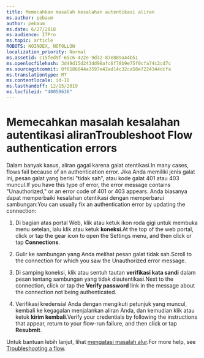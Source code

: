 ```yaml
---
title: Memecahkan masalah kesalahan autentikasi aliran
ms.author: pebaum
author: pebaum
ms.date: 6/27/2018
ms.audience: ITPro
ms.topic: article
ROBOTS: NOINDEX, NOFOLLOW
localization_priority: Normal
ms.assetid: c15fed9f-65c6-422e-9d32-87e889a44b51
ms.openlocfilehash: 3d49d15d243dd98afc6f78b9e75f0cfa74c2cd7c
ms.sourcegitcommit: 0f0186044a3597e42ad14c32ca58e7224344dcfa
ms.translationtype: MT
ms.contentlocale: id-ID
ms.lasthandoff: 12/15/2019
ms.locfileid: "40050636"
---
```

# <a name="troubleshoot-flow-authentication-errors"></a><span data-ttu-id="ee9c1-102">Memecahkan masalah kesalahan autentikasi aliran</span><span class="sxs-lookup"><span data-stu-id="ee9c1-102">Troubleshoot Flow authentication errors</span></span>

<span data-ttu-id="ee9c1-103">Dalam banyak kasus, aliran gagal karena galat otentikasi.</span><span class="sxs-lookup"><span data-stu-id="ee9c1-103">In many cases, flows fail because of an authentication error.</span></span> <span data-ttu-id="ee9c1-104">Jika Anda memiliki jenis galat ini, pesan galat yang berisi "tidak sah", atau kode galat 401 atau 403 muncul.</span><span class="sxs-lookup"><span data-stu-id="ee9c1-104">If you have this type of error, the error message contains "Unauthorized," or an error code of 401 or 403 appears.</span></span> <span data-ttu-id="ee9c1-105">Anda biasanya dapat memperbaiki kesalahan otentikasi dengan memperbarui sambungan:</span><span class="sxs-lookup"><span data-stu-id="ee9c1-105">You can usually fix an authentication error by updating the connection:</span></span>
  
1. <span data-ttu-id="ee9c1-106">Di bagian atas portal Web, klik atau ketuk ikon roda gigi untuk membuka menu setelan, lalu klik atau ketuk **koneksi**.</span><span class="sxs-lookup"><span data-stu-id="ee9c1-106">At the top of the web portal, click or tap the gear icon to open the Settings menu, and then click or tap **Connections**.</span></span>
    
2. <span data-ttu-id="ee9c1-107">Gulir ke sambungan yang Anda melihat pesan galat tidak sah.</span><span class="sxs-lookup"><span data-stu-id="ee9c1-107">Scroll to the connection for which you saw the Unauthorized error message.</span></span>
    
3. <span data-ttu-id="ee9c1-108">Di samping koneksi, klik atau sentuh tautan **verifikasi kata sandi** dalam pesan tentang sambungan yang tidak diautentikasi.</span><span class="sxs-lookup"><span data-stu-id="ee9c1-108">Next to the connection, click or tap the **Verify password** link in the message about the connection not being authenticated.</span></span> 
    
4. <span data-ttu-id="ee9c1-109">Verifikasi kredensial Anda dengan mengikuti petunjuk yang muncul, kembali ke kegagalan menjalankan aliran Anda, dan kemudian klik atau ketuk **kirim kembali**.</span><span class="sxs-lookup"><span data-stu-id="ee9c1-109">Verify your credentials by following the instructions that appear, return to your flow-run failure, and then click or tap **Resubmit**.</span></span>
    
<span data-ttu-id="ee9c1-110">Untuk bantuan lebih lanjut, lihat [mengatasi masalah alur](https://go.microsoft.com/fwlink/?linkid=872110).</span><span class="sxs-lookup"><span data-stu-id="ee9c1-110">For more help, see [Troubleshooting a flow](https://go.microsoft.com/fwlink/?linkid=872110).</span></span>
  

